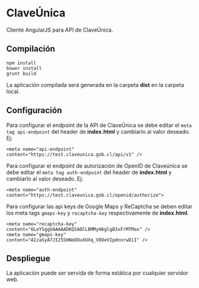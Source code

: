 # ClaveÚnica

Cliente AngularJS para API de ClaveÚnica.

## Compilación

```
npm install
bower install
grunt build
```

La aplicación compilada será generada en la carpeta **dist** en la carpeta local.

## Configuración

Para configurar el endpoint de la API de ClaveÚnica se debe editar el `meta tag api-endpoint` del header de **index.html** y cambiarlo al valor deseado. Ej:

```
<meta name="api-endpoint" content="https://test.claveunica.gob.cl/api/v1" />
```

Para configurar el endpoint de autorización de OpenID de Claveúnica se debe editar el `meta tag auth-endpoint` del header de **index.html** y cambiarlo al valor deseado. Ej: 

```
<meta name="auth-endpoint" content="https://test.claveunica.gob.cl/openid/authorize">
```

Para configurar las api keys de Google Maps y ReCaptcha se deben editar los meta tags `gmaps-key` y `recaptcha-key` respectivamente de **index.html**.

```
<meta name="recaptcha-key" content="6LeYSggUAAAAADKQSAOCLBMMyHbglgB3xFrMTMax" />
<meta name="gmaps-key" content="AIzaSyA7JI2SSHNeDOuXUXq_V8OeVIpdnnrwDiI" />
```

## Despliegue

La aplicación puede ser servida de forma estática por cualquier servidor web.

